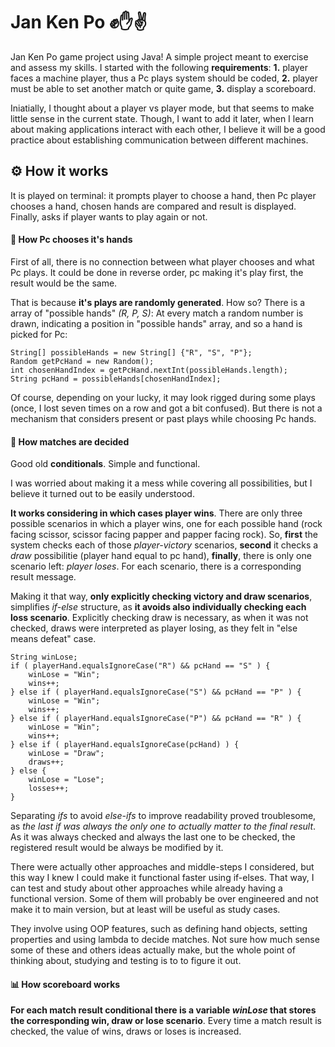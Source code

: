 # Jan Ken Po ✊✋✌ 

Jan Ken Po game project using Java! A simple project meant to exercise and assess my skills. I started with the following **requirements**: **1.** player faces a machine player, thus a Pc plays system should be coded, **2.** player must be able to set another match or quite game, **3.** display a scoreboard.

Iniatially, I thought about a player vs player mode, but that seems to make little sense in the current state. Though, I want to add it later, when I learn about making applications interact with each other, I believe it will be a good practice about establishing communication between different machines.

## ⚙ How it works

It is played on terminal: it prompts player to choose a hand, then Pc player chooses a hand, chosen hands are compared and result is displayed. Finally, asks if player wants to play again or not.

#### 🤖 How Pc chooses it's hands

First of all, there is no connection between what player chooses and what Pc plays. It could be done in reverse order, pc making it's play first, the result would be the same.

That is because **it's plays are randomly generated**. How so? There is a array of "possible hands" *(R, P, S)*: At every match a random number is drawn, indicating a position in "possible hands" array, and so a hand is picked for Pc:

```
String[] possibleHands = new String[] {"R", "S", "P"};
Random getPcHand = new Random();
int chosenHandIndex = getPcHand.nextInt(possibleHands.length);
String pcHand = possibleHands[chosenHandIndex];
```

Of course, depending on your lucky, it may look rigged during some plays (once, I lost seven times on a row and got a bit confused). But there is not a mechanism that considers present or past plays while choosing Pc hands.

#### 🤼 How matches are decided

Good old **conditionals**. Simple and functional.

I was worried about making it a mess while covering all possibilities, but I believe it turned out to be easily understood.

**It works considering in which cases player wins**. There are only three possible scenarios in which a player wins, one for each possible hand (rock facing scissor, scissor facing papper and papper facing rock). So, **first** the system checks each of those *player-victory* scenarios, **second** it checks a *draw* possibilitie (player hand equal to pc hand), **finally**, there is only one scenario left: *player loses*. For each scenario, there is a corresponding result message.

Making it that way, **only explicitly checking victory and draw scenarios**, simplifies *if-else* structure, as **it avoids also individually checking each loss scenario**. Explicitly checking draw is necessary, as when it was not checked, draws were interpreted as player losing, as they felt in "else means defeat" case.

```
String winLose;
if ( playerHand.equalsIgnoreCase("R") && pcHand == "S" ) {
    winLose = "Win";
    wins++;
} else if ( playerHand.equalsIgnoreCase("S") && pcHand == "P" ) {
    winLose = "Win";
    wins++;
} else if ( playerHand.equalsIgnoreCase("P") && pcHand == "R" ) {
    winLose = "Win";
    wins++;
} else if ( playerHand.equalsIgnoreCase(pcHand) ) {
    winLose = "Draw";
    draws++;
} else {
    winLose = "Lose";
    losses++;
}
```

Separating *ifs* to avoid *else-ifs* to improve readability proved troublesome, as *the last if was always the only one to actually matter to the final result*. As it was always checked and always the last one to be checked, the registered result would be always be modified by it.

There were actually other approaches and middle-steps I considered, but this way I knew I could make it functional faster using if-elses. That way, I can test and study about other approaches while already having a functional version. Some of them will probably be over engineered and not make it to main version, but at least will be useful as study cases. 

They involve using OOP features, such as defining hand objects, setting properties and using lambda to decide matches. Not sure how much sense some of these and others ideas actually make, but the whole point of thinking about, studying and testing is to to figure it out.

#### 📊 How scoreboard works

**For each match result conditional there is a variable *winLose* that stores the corresponding win, draw or lose scenario**. Every time a match result is checked, the value of wins, draws or loses is increased.
